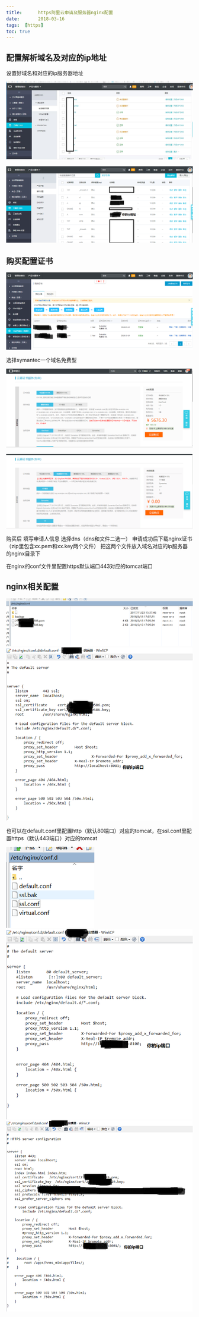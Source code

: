 ```yaml
---
title:      https阿里云申请及服务器nginx配置
date:       2018-03-16
tags:  [https]	
toc: true
---
```


## 配置解析域名及对应的ip地址

设置好域名和对应的ip服务器地址

![](../../images/2018/https/1.jpg)

![](../../images/2018/https/2.png)

## 购买配置证书

![](../../images/2018/https/3.png)

选择symantec一个域名免费型

![](../../images/2018/https/4.png)

![](../../images/2018/https/5.png)

购买后 填写申请人信息 选择dns（dns和文件二选一） 
申请成功后下载nginx证书（zip里包含xx.pem和xx.key两个文件）
把这两个文件放入域名对应的ip服务器的nginx目录下

在nginx的conf文件里配置https默认端口443对应的tomcat端口

## nginx相关配置

![](../../images/2018/https/6.png)
![](../../images/2018/https/7.png)

也可以在default.conf里配置http（默认80端口）对应的tomcat，在ssl.conf里配置https（默认443端口）对应的tomcat

![](../../images/2018/https/8.png)
![](../../images/2018/https/9.png)
![](../../images/2018/https/10.png)

